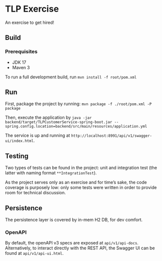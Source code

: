 # TLP Exercise
An exercise to get hired!

## Build
### Prerequisites
- JDK 17
- Maven 3

To run a full development build, run `mvn install -f root/pom.xml`

## Run
First, package the project by running: `mvn package -f ./root/pom.xml -P package`

Then, execute the application by `java -jar backend/target/TLPCustomerService-spring-boot.jar --spring.config.location=backend/src/main/resources/application.yml`

The service is up and running at `http://localhost:8991/api/v1/swagger-ui/index.html`.

## Testing
Two types of tests can be found in the project: unit and integration test (the latter with naming format `**IntegrationTest`).

As the project serves only as an exercise and for time’s sake, the code coverage is purposely low: only some tests were written in order to provide room for technical discussion.

## Persistence
The persistence layer is covered by in-mem H2 DB, for dev comfort.

### OpenAPI
By default, the openAPI v3 specs are exposed at `api/v1/api-docs`.
Alternatively, to interact directly with the REST API, the Swagger UI can be found at `api/v1/api-ui.html`.
